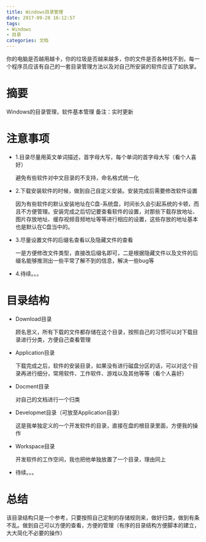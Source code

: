 ```yaml
---
title: Windows目录管理
date: 2017-09-28 16:12:57
tags:
- Windows
- 目录
categories: 文档
---
```

你的电脑是否越用越卡，你的垃圾是否越来越多，你的文件是否各种找不到，每一个程序员应该有自己的一套目录管理方法以及对自己所安装的软件应该了如执掌。
<!-- more -->

# 摘要
Windows的目录管理，软件基本管理
备注：实时更新

# 注意事项

* 1.目录尽量用英文单词描述，首字母大写，每个单词的首字母大写（看个人喜好）

	避免有些软件对中文目录的不支持，命名格式统一化

* 2.下载安装软件的时候，做到自己自定义安装。安装完成后需要修改软件设置

	因为有些软件的默认安装地址在C盘-系统盘，时间长久会引起系统的卡顿，而且不方便管理。安装完成之后切记要查看软件的设置，对那些下载存放地址、图片存放地址、缓存视频音频地址等等进行相应的设置，这些存放的地址基本也是默认在C盘当中的。

* 3.尽量设置文件的后缀名查看以及隐藏文件的查看

	一是方便修改文件类型，直接改后缀名即可，二是根据隐藏文件以及文件的后缀名能够推测出一些平常了解不到的信息，解决一些bug等

* 4.待续。。。

# 目录结构

* Download目录

	顾名思义，所有下载的文件都存储在这个目录，按照自己的习惯可以对下载目录进行分类，方便自己查看管理

* Application目录

	下载完成之后，软件的安装目录，如果没有进行磁盘分区的话，可以对这个目录再进行细分，常用软件、工作软件、游戏以及其他等等（看个人喜好）

* Docment目录

	对自己的文档进行一个归类

* Developmet目录（可放至Application目录）

	这是我单独定义的一个开发软件的目录，直接在盘的根目录里面，方便我的操作

* Workspace目录

	开发软件的工作空间，我也把他单独放置了一个目录，理由同上

* 待续。。。

# 总结
该目录结构只是一个参考，只要按照自己定制的存储规则来，做好归类，做到有条不乱。做到自己可以方便的查看，方便的管理（有序的目录结构方便脚本的建立，大大简化不必要的操作）